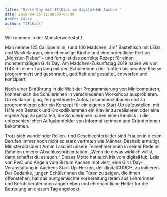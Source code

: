 ```yaml
---
title: "Girls’Day mit IT4Kids im digitalHub Aachen "
date: 2019-04-05T11:00:00+00:00
draft: false
author: "IT4Kids"
---
```


Willkommen in der Monsterwerkstatt!

Man nehme 125 Calliope mini, rund 100 Mädchen, 3m² Basteltisch mit LEDs
und Wackelaugen, eine ehemalige Kirche und eine ordentliche Portion
„Monster-Fieber“ – und fertig ist das perfekte Rezept für einen
monstermäßigen Girls’Day. Am Mädchen-Zukunftstag 2019 haben wir von
IT4Kids einen Tag lang mit den Schülerinnen der fünften bis neunten
Klasse programmiert und geschraubt, getüftelt und gestaltet, entworfen
und konzipiert.

Nach einer Einführung in die Welt der Programmierung von Minicomputern,
konnten sich die Schülerinnen in verschiedenen Workshops ausprobieren.
Ob es darum ging, ferngesteuerte Autos zusammenzubauen und zu
programmieren oder ein Konzept für ein eigenes Start-Up aufzustellen,
mit Hilfe von Besteck und Krokodilklemmen ein Klavier zu realisieren
oder eine eigene App zu gestalten, die Schülerinnen haben einen Einblick
in die unterschiedlichen Aufgabenfelder von Informatikerinnen und
Gründerinnen bekommen.

Trotz sich wandelnder Rollen- und Geschlechterbilder sind Frauen in
diesen Berufen immer noch nicht so stark vertreten wie Männer.
Deshalb ermutigt Ministerpräsident Armin Laschet unsere Teilnehmerinnen
in seiner Rede im Rahmen unserer Abschlusspräsentation:
„Wenn du etwas wirklich willst, dann schaffst du es auch.“
Dieses Motto hat auch Iris vom digitalHub, Leila von PwC
und Angela vom Bistum Aachen motiviert, eine Girls’Day-Veranstaltung
in Aachens Start-Up-Herzen, der digitalCURCH, zu initiieren.
Der Gedanke, jungen Schülerinnen die Türen zu zeigen, die ihnen
offenstehen, hat das buntgemischte Vorbereitungsteam aus Lehrerinnen und
Berufsberaterinnen angetrieben und ehrenamtliche Helfer für die
Betreuung an diesem Tag angelockt.
